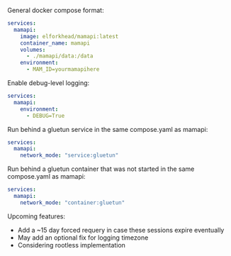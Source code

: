 General docker compose format:
```yaml
services:
  mamapi:
    image: elforkhead/mamapi:latest
    container_name: mamapi
    volumes:
      - ./mamapi/data:/data
    environment:
      - MAM_ID=yourmamapihere
```

Enable debug-level logging:
```yaml
services:
  mamapi:
    environment:
      - DEBUG=True
```

Run behind a gluetun service in the same compose.yaml as mamapi:
```yaml
services:
  mamapi:
    network_mode: "service:gluetun"
```

Run behind a gluetun container that was not started in the same compose.yaml as mamapi:
```yaml
services:
  mamapi:
    network_mode: "container:gluetun"
```


Upcoming features:
- Add a ~15 day forced requery in case these sessions expire eventually
- May add an optional fix for logging timezone
- Considering rootless implementation